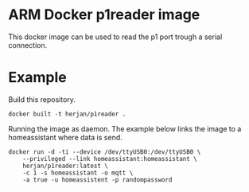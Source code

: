 ARM Docker p1reader image
==========

This docker image can be used to read the p1 port trough a serial connection.

Example
=====

Build this repository.

```
docker built -t herjan/p1reader .
```

Running the image as daemon. The example below links the image to a homeassistant where data is send.

```
docker run -d -ti --device /dev/ttyUSB0:/dev/ttyUSB0 \
	--privileged --link homeassistant:homeassistant \
	herjan/p1reader:latest \
	-c 1 -s homeassistant -o mqtt \
	-a true -u homeassistent -p randompassword
```